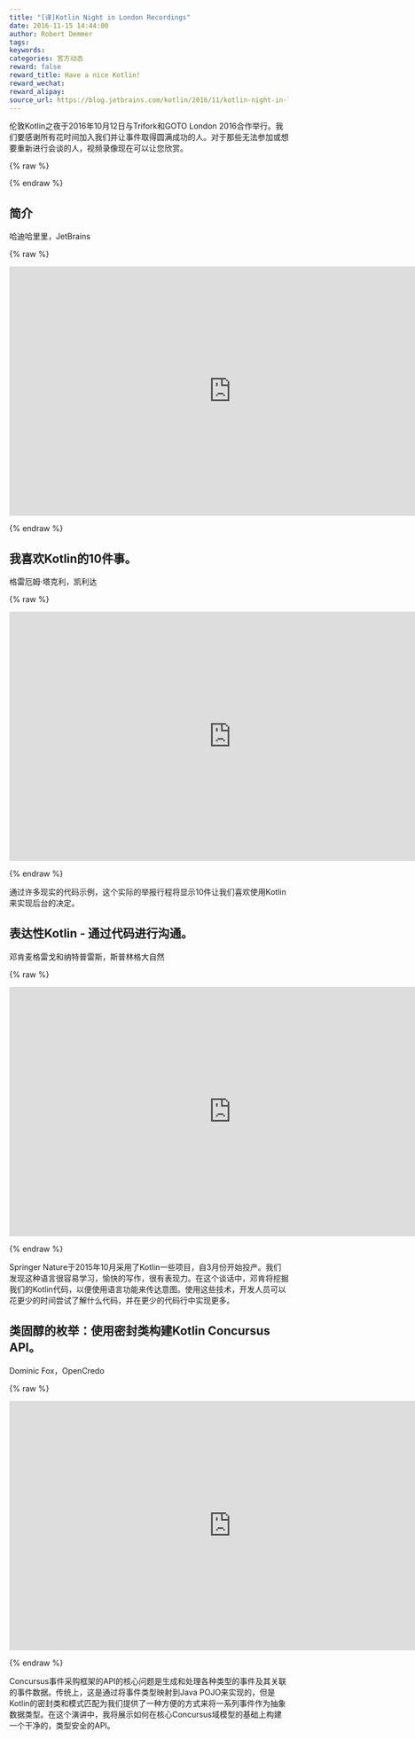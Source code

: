 ```yaml
---
title: "[译]Kotlin Night in London Recordings"
date: 2016-11-15 14:44:00
author: Robert Demmer
tags:
keywords:
categories: 官方动态
reward: false
reward_title: Have a nice Kotlin!
reward_wechat:
reward_alipay:
source_url: https://blog.jetbrains.com/kotlin/2016/11/kotlin-night-in-london-recordings/
---
```


伦敦Kotlin之夜于2016年10月12日与Trifork和GOTO London 2016合作举行。我们要感谢所有花时间加入我们并让事件取得圆满成功的人。对于那些无法参加或想要重新进行会谈的人，视频录像现在可以让您欣赏。

{% raw %}
<p><span id="more-4337"></span></p>
{% endraw %}

## <strong>简介</strong> <br/>

哈迪哈里里，JetBrains


{% raw %}
<p><iframe allowfullscreen="" frameborder="0" height="450" src="https://www.youtube.com/embed/TMZD1GxAC8E" width="800"></iframe></p>
{% endraw %}

## <strong>我喜欢Kotlin的10件事。</strong> <br/>

格雷厄姆·塔克利，凯利达


{% raw %}
<p><iframe allowfullscreen="" frameborder="0" height="450" src="https://www.youtube.com/embed/cjoalATmuAg" width="800"></iframe></p>
{% endraw %}

通过许多现实的代码示例，这个实际的举报行程将显示10件让我们喜欢使用Kotlin来实现后台的决定。
## <strong>表达性Kotlin  - 通过代码进行沟通。</strong> <br/>

邓肯麦格雷戈和纳特普雷斯，斯普林格大自然


{% raw %}
<p><iframe allowfullscreen="" frameborder="0" height="450" src="https://www.youtube.com/embed/p-AOjgobGR8" width="800"></iframe></p>
{% endraw %}

Springer Nature于2015年10月采用了Kotlin一些项目，自3月份开始投产。我们发现这种语言很容易学习，愉快的写作，很有表现力。在这个谈话中，邓肯将挖掘我们的Kotlin代码，以便使用语言功能来传达意图。使用这些技术，开发人员可以花更少的时间尝试了解什么代码，并在更少的代码行中实现更多。
## <strong>类固醇的枚举：使用密封类构建Kotlin Concursus API。</strong>

Dominic Fox，OpenCredo


{% raw %}
<p><iframe allowfullscreen="" frameborder="0" height="450" src="https://www.youtube.com/embed/fTcTHSc5v2c" width="800"></iframe></p>
{% endraw %}

Concursus事件采购框架的API的核心问题是生成和处理各种类型的事件及其关联的事件数据。传统上，这是通过将事件类型映射到Java POJO来实现的，但是Kotlin的密封类和模式匹配为我们提供了一种方便的方式来将一系列事件作为抽象数据类型。在这个演讲中，我将展示如何在核心Concursus域模型的基础上构建一个干净的，类型安全的API。
